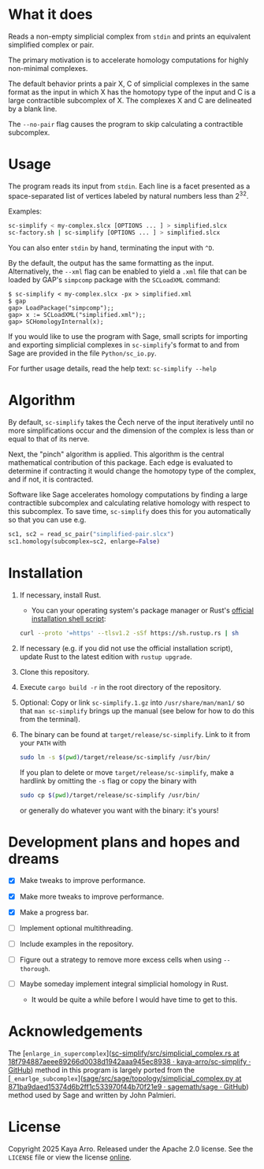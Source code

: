 # What it does

Reads a non-empty simplicial complex from `stdin` and prints an equivalent simplified complex or pair.

The primary motivation is to accelerate homology computations for highly non-minimal complexes.

The default behavior prints a pair X, C of simplicial complexes in the same format as the input in which X has the homotopy type of the input and C is a large contractible subcomplex of X. The complexes X and C are delineated by a blank line.

 The `--no-pair` flag causes the program to skip calculating a contractible subcomplex.

# Usage

The program reads its input from `stdin`. Each line is a facet presented as a space-separated list of vertices labeled by natural numbers less than 2<sup>32</sup>.

Examples:

```bash
sc-simplify < my-complex.slcx [OPTIONS ... ] > simplified.slcx
sc-factory.sh | sc-simplify [OPTIONS ... ] > simplified.slcx
```

You can also enter `stdin` by hand, terminating the input with `^D`.

By the default, the output has the same formatting as the input. Alternatively, the `--xml` flag can be enabled to yield a `.xml` file that can be loaded by GAP's `simpcomp` package with the `SCLoadXML` command:

```
$ sc-simplify < my-complex.slcx -px > simplified.xml
$ gap
gap> LoadPackage("simpcomp");;
gap> x := SCLoadXML("simplified.xml");;
gap> SCHomologyInternal(x);
```

If you would like to use the program with Sage, small scripts for importing and exporting simplicial complexes in `sc-simplify`'s format to and from Sage are provided in the file `Python/sc_io.py`.

For further usage details, read the help text: `sc-simplify --help`

# Algorithm

By default, `sc-simplify` takes the Čech nerve of the input iteratively until no more simplifications occur and the dimension of the complex is less than or equal to that of its nerve.

Next, the "pinch" algorithm is applied. This algorithm is the central mathematical contribution of this package. Each edge is evaluated to determine if contracting it would change the homotopy type of the complex, and if not, it is contracted.

Software like Sage accelerates homology computations by finding a large contractible subcomplex and calculating relative homology with respect to this subcomplex. To save time, `sc-simplify` does this for you automatically so that you can use e.g.

```python
sc1, sc2 = read_sc_pair("simplified-pair.slcx")
sc1.homology(subcomplex=sc2, enlarge=False)
```

# Installation

1. If necessary, install Rust.
   
   - You can your operating system's package manager or Rust's [official installation shell script](https://www.rust-lang.org/tools/install):
   
   ```bash
   curl --proto '=https' --tlsv1.2 -sSf https://sh.rustup.rs | sh
   ```

2. If necessary (e.g. if you did not use the official installation script), update Rust to the latest edition with `rustup upgrade`.

3. Clone this repository.

4. Execute `cargo build -r` in the root directory of the repository.

5. Optional: Copy or link `sc-simplify.1.gz` into `/usr/share/man/man1/` so that `man sc-simplify` brings up the manual (see below for how to do this from the terminal).

6. The binary can be found at `target/release/sc-simplify`. Link to it from your `PATH` with
   
   ```bash
   sudo ln -s $(pwd)/target/release/sc-simplify /usr/bin/
   ```
   
   If you plan to delete or move `target/release/sc-simplify`, make a hardlink by omitting the `-s` flag or copy the binary with
   
   ```bash
   sudo cp $(pwd)/target/release/sc-simplify /usr/bin/
   ```
   
   or generally do whatever you want with the binary: it's yours!

# Development plans and hopes and dreams

- [x] Make tweaks to improve performance.

- [x] Make more tweaks to improve performance.

- [x] Make a progress bar.

- [ ] Implement optional multithreading.

- [ ] Include examples in the repository.

- [ ] Figure out a strategy to remove more excess cells when using `--thorough`.

- [ ] Maybe someday implement integral simplicial homology in Rust.
  
  - It would be quite a while before I would have time to get to this.

# Acknowledgements

The [`enlarge_in_supercomplex`]([sc-simplify/src/simplicial_complex.rs at 18f794887aeee89266d0038d1942aaa945ec8938 · kaya-arro/sc-simplify · GitHub](https://github.com/kaya-arro/sc-simplify/blob/18f794887aeee89266d0038d1942aaa945ec8938/src/simplicial_complex.rs#L170)) method in this program is largely ported from the [`_enarlge_subcomplex`]([sage/src/sage/topology/simplicial_complex.py at 871ba9daed15374d6b2ff1c533970f44b70f21e9 · sagemath/sage · GitHub](https://github.com/sagemath/sage/blob/871ba9daed15374d6b2ff1c533970f44b70f21e9/src/sage/topology/simplicial_complex.py#L3901)) method used by Sage and written by John Palmieri.

# License

Copyright 2025 Kaya Arro. Released under the Apache 2.0 license. See the `LICENSE` file or view the license [online](http://www.apache.org/licenses/LICENSE-2.0).
